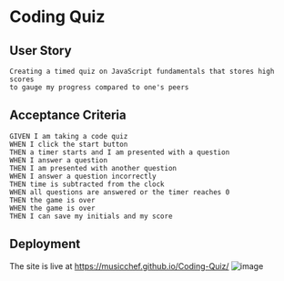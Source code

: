 # Coding Quiz

## User Story

```
Creating a timed quiz on JavaScript fundamentals that stores high scores
to gauge my progress compared to one's peers
```

## Acceptance Criteria

```
GIVEN I am taking a code quiz
WHEN I click the start button
THEN a timer starts and I am presented with a question
WHEN I answer a question
THEN I am presented with another question
WHEN I answer a question incorrectly
THEN time is subtracted from the clock
WHEN all questions are answered or the timer reaches 0
THEN the game is over
WHEN the game is over
THEN I can save my initials and my score
```

## Deployment

The site is live at https://musicchef.github.io/Coding-Quiz/
![image](https://github.com/musicchef/Coding-Quiz/assets/135558356/c5e2b41c-fe3c-4a5c-996a-486eb505abf8)
